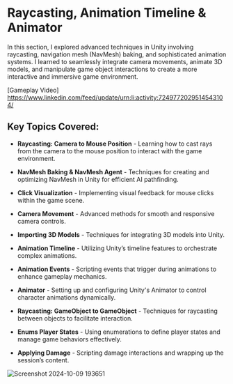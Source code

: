# Raycasting, Animation Timeline & Animator

In this section, I explored advanced techniques in Unity involving raycasting, navigation mesh (NavMesh) baking, and sophisticated animation systems. I learned to seamlessly integrate camera movements, animate 3D models, and manipulate game object interactions to create a more interactive and immersive game environment.

[Gameplay Video] https://www.linkedin.com/feed/update/urn:li:activity:7249772029514543104/

## Key Topics Covered:

- **Raycasting: Camera to Mouse Position** - Learning how to cast rays from the camera to the mouse position to interact with the game environment.
  
- **NavMesh Baking & NavMesh Agent** - Techniques for creating and optimizing NavMesh in Unity for efficient AI pathfinding.
  
- **Click Visualization** - Implementing visual feedback for mouse clicks within the game scene.
  
- **Camera Movement** - Advanced methods for smooth and responsive camera controls.
  
- **Importing 3D Models** - Techniques for integrating 3D models into Unity.
  
- **Animation Timeline** - Utilizing Unity’s timeline features to orchestrate complex animations.
  
- **Animation Events** - Scripting events that trigger during animations to enhance gameplay mechanics.
  
- **Animator** - Setting up and configuring Unity's Animator to control character animations dynamically.
  
- **Raycasting: GameObject to GameObject** - Techniques for raycasting between objects to facilitate interaction.
  
- **Enums Player States** - Using enumerations to define player states and manage game behaviors effectively.
  
- **Applying Damage** - Scripting damage interactions and wrapping up the session’s content.
  
![Screenshot 2024-10-09 193651](https://github.com/user-attachments/assets/da2d1033-a885-41bb-a52c-2545c660320b)

